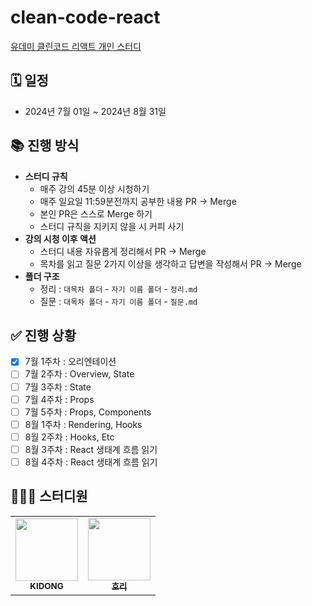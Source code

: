 # clean-code-react

[유데미 클린코드 리액트 개인 스터디](https://www.udemy.com/course/clean-code-react/?couponCode=KEEPLEARNING)

## 🗓️ 일정

- 2024년 7월 01일 ~ 2024년 8월 31일

## 📚 진행 방식

- **스터디 규칙**
  - 매주 강의 45분 이상 시청하기
  - 매주 일요일 11:59분전까지 공부한 내용 PR -> Merge
  - 본인 PR은 스스로 Merge 하기
  - 스터디 규칙을 지키지 않을 시 커피 사기
- **강의 시청 이후 액션**
  - 스터디 내용 자유롭게 정리해서 PR -> Merge
  - 목차를 읽고 질문 2가지 이상을 생각하고 답변을 작성해서 PR -> Merge
- **폴더 구조**
  - 정리 : `대목차 폴더` - `자기 이름 폴더` - `정리.md`
  - 질문 : `대목차 폴더` - `자기 이름 폴더` - `질문.md`

## ✅ 진행 상황

- [x] 7월 1주차 : 오리엔테이션
- [ ] 7월 2주차 : Overview, State
- [ ] 7월 3주차 : State
- [ ] 7월 4주차 : Props
- [ ] 7월 5주차 : Props, Components
- [ ] 8월 1주차 : Rendering, Hooks
- [ ] 8월 2주차 : Hooks, Etc
- [ ] 8월 3주차 : React 생태계 흐름 읽기
- [ ] 8월 4주차 : React 생태계 흐름 읽기

## 👩🏻‍💻 스터디원

<table>
  <tr>
     <td align="center"><a href="https://github.com/Kidongg"><img src="https://firebasestorage.googleapis.com/v0/b/blog-a27f7.appspot.com/o/images%2Fprofile.png?alt=media&token=bf90b865-68b3-41e0-8047-03d837c6b2d9" width="100px;" alt=""/><br /><sub><b>KIDONG</b></sub></a><br /></td>
     <td align="center"><a href="https://github.com/bomlang"><img src="https://firebasestorage.googleapis.com/v0/b/blog-a27f7.appspot.com/o/images%2Fhori.png?alt=media&token=e2389b2f-5a44-4f7e-969e-aebc5a3c925e" width="100px;" alt=""/><br /><sub><b>호리</b></sub></a><br /></td>
  </tr>
</table>
